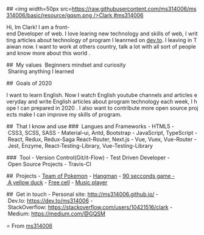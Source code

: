 ## <img width=50px src=https://raw.githubusercontent.com/ms314006/ms314006/basic/resource/gqsm.png />Clark #ms314006

Hi, Im Clark! I am a front-end Developer of web. I love learing new technology and skills of web, I writting articles about technology of program I leanrned on [dev.to](https://dev.to/ms314006). I leaving in Taiwan now. I want to work at others country, talk a lot with all sort of people and know more about this world .

##  My values
 Beginners mindset and curiosity<br>
  Sharing anything I learned<br>

  ##  Goals of 2020

  I want to learn English. Now I watch English youtube channels and articles everyday and write English articles about program technology each week, I hope I can prepared in 2020 . I also want to contribute more open source projects make I can improve my skills of program.

  ##  That I know and use
  ###  Langues and Frameworks
  - HTML5
  - CSS3, SCSS, SASS
  - Material-ui, Antd, Bootstrap
  - JavaScript, TypeScript
  - React, Redux, Redux-Saga React-Router, Next.js
  - Vue, Vuex, Vue-Router
  - Jest, Enzyme, React-Testing-Library, Vue-Testing-Library

  ###  Tool
  - Version Control(Git/it-Flow)
  - Test Driven Developer
  - Open Source Projects
  - Travis-CI

  ##  Projects
  - [Team of Pokemon](https://ms314006.github.io/team-of-pokemon/dist/)
  - [Hangman](https://ms314006.github.io/hangman/dist/)
  - [90 secconds game - A yellow duck](https://ms314006.github.io/90_secGame-with-React/dist/)
  - [Free cell](https://ms314006.github.io/FreeCell-With-React/dist/index.html)
  - [Music player](https://ms314006.github.io/MP3_Player-With-React/dist/)

  ##  Get in touch
  - Personal site: http://ms314006.github.io/
  - Dev.to: https://dev.to/ms314006
  - StackOverflow: https://stackoverflow.com/users/10421516/clark
  - Medium: https://medium.com/@GQSM

  ⭐️ From [ms314006](https://github.com/ms314006)
  
